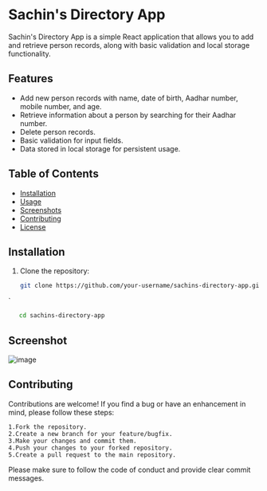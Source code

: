 # Sachin's Directory App

Sachin's Directory App is a simple React application that allows you to add and retrieve person records, along with basic validation and local storage functionality.

## Features

- Add new person records with name, date of birth, Aadhar number, mobile number, and age.
- Retrieve information about a person by searching for their Aadhar number.
- Delete person records.
- Basic validation for input fields.
- Data stored in local storage for persistent usage.

## Table of Contents

- [Installation](#installation)
- [Usage](#usage)
- [Screenshots](#screenshots)
- [Contributing](#contributing)
- [License](#license)

## Installation

1. Clone the repository:
   ```bash
   git clone https://github.com/your-username/sachins-directory-app.git
`
```bash
   cd sachins-directory-app
```
## Screenshot 
![image](https://github.com/sachinbiswal/DirectoryApp/assets/79940820/49136f4f-e81d-4605-bc85-dc4ba267d02c)

## Contributing

Contributions are welcome! If you find a bug or have an enhancement in mind, please follow these steps:

    1.Fork the repository.
    2.Create a new branch for your feature/bugfix.
    3.Make your changes and commit them.
    4.Push your changes to your forked repository.
    5.Create a pull request to the main repository.

Please make sure to follow the code of conduct and provide clear commit messages.




